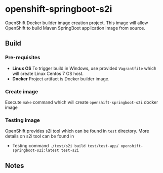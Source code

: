# openshift-springboot-s2i
OpenShift Docker builder image creation project. This image will allow OpenShift to build Maven SpringBoot application image from source.

## Build

### Pre-requisites
 - **Linux OS** To trigger build in Windows, use provided ```Vagrantfile``` which will create Linux Centos 7 OS host.
 - **Docker** Project artifact is Docker builder image.

### Create image
Execute ```make``` command which will create ```openshift-springboot-s2i``` docker image

### Testing image
OpenShift provides s2i tool which can be found in ```test``` directory. More details on s2i tool can be found in   
 - Testing command ```./test/s2i build test/test-app/ openshift-springboot-s2i:latest test-s2i``` 
 
## Notes
